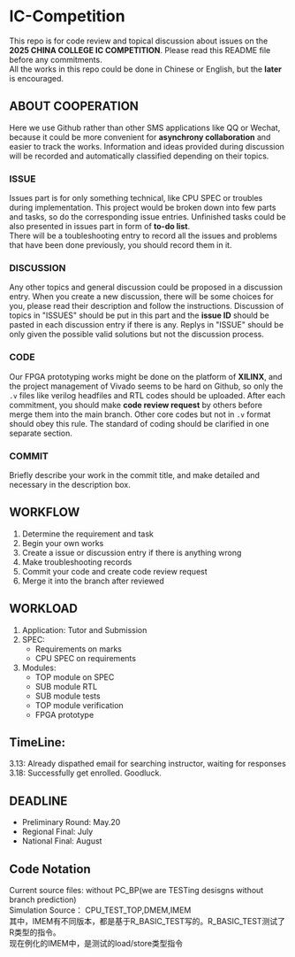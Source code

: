 # IC-Competition
This repo is for code review and topical discussion about issues on the **2025 CHINA COLLEGE IC COMPETITION**. Please read this README file before any commitments.<br />
All the works in this repo could be done in Chinese or English, but the **later** is encouraged.
## ABOUT COOPERATION
Here we use Github rather than other SMS applications like QQ or Wechat, because it could be more convenient for **asynchrony collaboration** and easier to track the works. Information and ideas provided during discussion will be recorded and automatically classified depending on their topics.
### ISSUE
Issues part is for only something technical, like CPU SPEC or troubles during implementation. This project would be broken down into few parts and tasks, so do the corresponding issue entries. Unfinished tasks could be also presented in issues part in form of **to-do list**.<br />
There will be a toubleshooting entry to record all the issues and problems that have been done previously, you should record them in it.
### DISCUSSION
Any other topics and general discussion could be proposed in a discussion entry. When you create a new discussion, there will be some choices for you, please read their description and follow the instructions. Discussion of topics in "ISSUES" should be put in this part and the **issue ID** should be pasted in each discussion entry if there is any. Replys in "ISSUE" should be only given the possible valid solutions but not the discussion process.
### CODE
Our FPGA prototyping works might be done on the platform of **XILINX**, and the project management of Vivado seems to be hard on Github, so only the `.v` files like verilog headfiles and RTL codes should be uploaded. After each commitment, you should make **code review request** by others before merge them into the main branch. Other core codes but not in `.v` format should obey this rule. The standard of coding should be clarified in one separate section.
### COMMIT
Briefly describe your work in the commit title, and make detailed and necessary in the description box.
## WORKFLOW
1. Determine the requirement and task
2. Begin your own works
3. Create a issue or discussion entry if there is anything wrong
4. Make troubleshooting records
5. Commit your code and create code review request
6. Merge it into the branch after reviewed

## WORKLOAD
1. Application: Tutor and Submission
2. SPEC:
   - Requirements on marks
   - CPU SPEC on requirements
3. Modules:
   - TOP module on SPEC
   - SUB module RTL
   - SUB module tests
   - TOP module verification
   - FPGA prototype
## TimeLine:
3.13: Already dispathed email for searching instructor, waiting for responses  
3.18: Successfully get enrolled. Goodluck.

## DEADLINE
- Preliminary Round: May.20
- ​Regional Final​: July
- National Final​: August

## Code Notation
Current source files: without PC_BP(we are TESTing desisgns without branch prediction)  
Simulation Source： CPU_TEST_TOP,DMEM,IMEM  
其中，IMEM有不同版本，都是基于R_BASIC_TEST写的。R_BASIC_TEST测试了R类型的指令。  
现在例化的IMEM中，是测试的load/store类型指令


